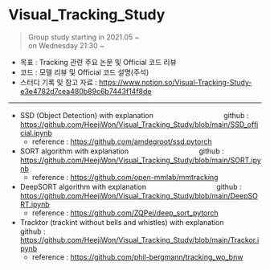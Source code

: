 # Visual_Tracking_Study
> Group study starting in 2021.05 ~  
> on Wednesday 21:30 ~

- 목표 : Tracking 관련 주요 논문 및 Official 코드 리뷰 
- 코드 : 모델 리뷰 및 Official 코드 설명(주석)
- 스터디 기록 및 참고 자료 : https://www.notion.so/Visual-Tracking-Study-e3e4782d7cea480b89c6b7443f14f8de
----

  - SSD (Object Detection) with explanation　　　　　　　　　　github : https://github.com/HeejiWon/Visual_Tracking_Study/blob/main/SSD_official.ipynb
    - reference : https://github.com/amdegroot/ssd.pytorch
  - SORT algorithm with explanation　　　　　　　　　　github : https://github.com/HeejiWon/Visual_Tracking_Study/blob/main/SORT.ipynb
    - reference : https://github.com/open-mmlab/mmtracking
  - DeepSORT algorithm with explanation　　　　　　　　　　github : https://github.com/HeejiWon/Visual_Tracking_Study/blob/main/DeepSORT.ipynb
    - reference : https://github.com/ZQPei/deep_sort_pytorch
  - Tracktor (trackint without bells and whistles) with explanation　　　　　　　　　　github : https://github.com/HeejiWon/Visual_Tracking_Study/blob/main/Trackor.ipynb
    - reference : https://github.com/phil-bergmann/tracking_wo_bnw
